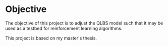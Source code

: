 # Objective

The objective of this project is to adjust the QLBS model such that it may be used as a testbed for reinforcement learning algorithms.

This project is based on my master's thesis.
